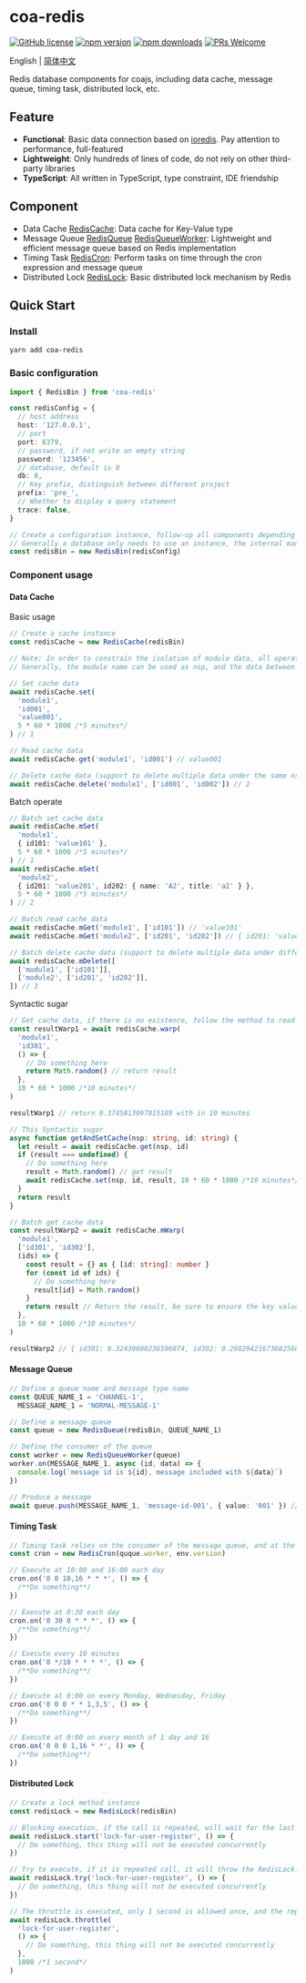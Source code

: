 # coa-redis

[![GitHub license](https://img.shields.io/badge/license-MIT-green.svg?style=flat-square)](LICENSE)
[![npm version](https://img.shields.io/npm/v/coa-redis.svg?style=flat-square)](https://www.npmjs.org/package/coa-redis)
[![npm downloads](https://img.shields.io/npm/dm/coa-redis.svg?style=flat-square)](http://npm-stat.com/charts.html?package=coa-redis)
[![PRs Welcome](https://img.shields.io/badge/PRs-welcome-brightgreen.svg?style=flat-square)](https://github.com/coajs/coa-redis/pulls)

English | [简体中文](README.zh-CN.md)

Redis database components for coajs, including data cache, message queue, timing task, distributed lock, etc.

## Feature

- **Functional**: Basic data connection based on [ioredis](https://github.com/luin/ioredis). Pay attention to performance, full-featured
- **Lightweight**: Only hundreds of lines of code, do not rely on other third-party libraries
- **TypeScript**: All written in TypeScript, type constraint, IDE friendship

## Component

- Data Cache [RedisCache](#Data-Cache): Data cache for Key-Value type
- Message Queue [RedisQueue](#Message-Queue) [RedisQueueWorker](#消息队列): Lightweight and efficient message queue based on Redis implementation
- Timing Task [RedisCron](#Timing-Task): Perform tasks on time through the cron expression and message queue
- Distributed Lock [RedisLock](#Distributed-Lock): Basic distributed lock mechanism by Redis

## Quick Start

### Install

```shell
yarn add coa-redis
```

### Basic configuration

```typescript
import { RedisBin } from 'coa-redis'

const redisConfig = {
  // host address
  host: '127.0.0.1',
  // port
  port: 6379,
  // password, if not write an empty string
  password: '123456',
  // database, default is 0
  db: 0,
  // Key prefix, distinguish between different project
  prefix: 'pre_',
  // Whether to display a query statement
  trace: false,
}

// Create a configuration instance, follow-up all components depending on this configuration instance
// Generally a database only needs to use an instance, the internal management connection pool
const redisBin = new RedisBin(redisConfig)
```

### Component usage

#### Data Cache

Basic usage

```typescript
// Create a cache instance
const redisCache = new RedisCache(redisBin)

// Note: In order to constrain the isolation of module data, all operations of the cache instance need to pass nsp parameters and cannot be omitted.
// Generally, the module name can be used as nsp, and the data between each nsp is isolated from each other.

// Set cache data
await redisCache.set(
  'module1',
  'id001',
  'value001',
  5 * 60 * 1000 /*5 minutes*/
) // 1

// Read cache data
await redisCache.get('module1', 'id001') // value001

// Delete cache data (support to delete multiple data under the same nsp)
await redisCache.delete('module1', ['id001', 'id002']) // 2
```

Batch operate

```typescript
// Batch set cache data
await redisCache.mSet(
  'module1',
  { id101: 'value101' },
  5 * 60 * 1000 /*5 minutes*/
) // 1
await redisCache.mSet(
  'module2',
  { id201: 'value201', id202: { name: 'A2', title: 'a2' } },
  5 * 60 * 1000 /*5 minutes*/
) // 2

// Batch read cache data
await redisCache.mGet('module1', ['id101']) // 'value101'
await redisCache.mGet('module2', ['id201', 'id202']) // { id201: 'value201', id202: { name: 'A2', title: 'a2' }

// Batch delete cache data (support to delete multiple data under different nsp)
await redisCache.mDelete([
  ['module1', ['id101']],
  ['module2', ['id201', 'id202']],
]) // 3
```

Syntactic sugar

```typescript
// Get cache data, if there is no existence, follow the method to read and save
const resultWarp1 = await redisCache.warp(
  'module1',
  'id301',
  () => {
    // Do something here
    return Math.random() // return result
  },
  10 * 60 * 1000 /*10 minutes*/
)

resultWarp1 // return 0.3745813097015189 with in 10 minutes

// This Syntactic sugar                                                                                is equivalent to the following
async function getAndSetCache(nsp: string, id: string) {
  let result = await redisCache.get(nsp, id)
  if (result === undefined) {
    // Do something here
    result = Math.random() // get result
    await redisCache.set(nsp, id, result, 10 * 60 * 1000 /*10 minutes*/)
  }
  return result
}

// Batch get cache data
const resultWarp2 = await redisCache.mWarp(
  'module1',
  ['id301', 'id302'],
  (ids) => {
    const result = {} as { [id: string]: number }
    for (const id of ids) {
      // Do something here
      result[id] = Math.random()
    }
    return result // Return the result, be sure to ensure the key value
  },
  10 * 60 * 1000 /*10 minutes*/
)

resultWarp2 // { id301: 0.32430600236596074, id302: 0.29829421673682566 }
```

#### Message Queue

```typescript
// Define a queue name and message type name
const QUEUE_NAME_1 = 'CHANNEL-1',
  MESSAGE_NAME_1 = 'NORMAL-MESSAGE-1'

// Define a message queue
const queue = new RedisQueue(redisBin, QUEUE_NAME_1)

// Define the consumer of the queue
const worker = new RedisQueueWorker(queue)
worker.on(MESSAGE_NAME_1, async (id, data) => {
  console.log(`message id is ${id}, message included with ${data}`)
})

// Produce a message
await queue.push(MESSAGE_NAME_1, 'message-id-001', { value: '001' }) // 1
```

#### Timing Task

```typescript
// Timing task relies on the consumer of the message queue, and at the same time, you must specify the version number to avoid version upgrade instant task conflicts
const cron = new RedisCron(quque.worker, env.version)

// Execute at 10:00 and 16:00 each day
cron.on('0 0 10,16 * * *', () => {
  /**Do something**/
})

// Execute at 0:30 each day
cron.on('0 30 0 * * *', () => {
  /**Do something**/
})

// Execute every 10 minutes
cron.on('0 */10 * * * *', () => {
  /**Do something**/
})

// Execute at 0:00 on every Monday, Wednesday, Friday
cron.on('0 0 0 * * 1,3,5', () => {
  /**Do something**/
})

// Execute at 0:00 on every month of 1 day and 16
cron.on('0 0 0 1,16 * *', () => {
  /**Do something**/
})
```

#### Distributed Lock

```typescript
// Create a lock method instance
const redisLock = new RedisLock(redisBin)

// Blocking execution, if the call is repeated, will wait for the last call to complete
await redisLock.start('lock-for-user-register', () => {
  // Do something, this thing will not be executed concurrently
})

// Try to execute, if it is repeated call, it will throw the RedisLock.Running error
await redisLock.try('lock-for-user-register', () => {
  // Do something, this thing will not be executed concurrently
})

// The throttle is executed, only 1 second is allowed once, and the repeat call will be queued to wait for the next 1 second.
await redisLock.throttle(
  'lock-for-user-register',
  () => {
    // Do something, this thing will not be executed concurrently
  },
  1000 /*1 second*/
)
```
